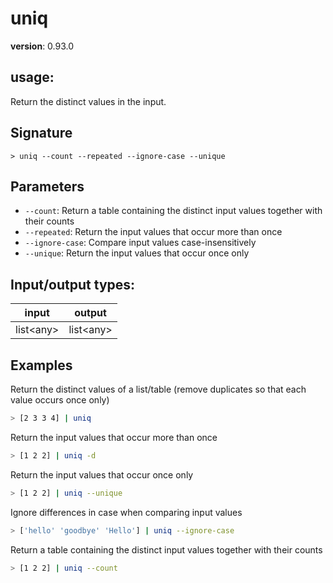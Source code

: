 # uniq

**version**: 0.93.0

## **usage**:

Return the distinct values in the input.

## Signature

`> uniq --count --repeated --ignore-case --unique`

## Parameters

- `--count`: Return a table containing the distinct input values together with their counts
- `--repeated`: Return the input values that occur more than once
- `--ignore-case`: Compare input values case-insensitively
- `--unique`: Return the input values that occur once only

## Input/output types:

| input       | output      |
| ----------- | ----------- |
| list\<any\> | list\<any\> |

## Examples

Return the distinct values of a list/table (remove duplicates so that each value occurs once only)

```bash
> [2 3 3 4] | uniq
```

Return the input values that occur more than once

```bash
> [1 2 2] | uniq -d
```

Return the input values that occur once only

```bash
> [1 2 2] | uniq --unique
```

Ignore differences in case when comparing input values

```bash
> ['hello' 'goodbye' 'Hello'] | uniq --ignore-case
```

Return a table containing the distinct input values together with their counts

```bash
> [1 2 2] | uniq --count
```
